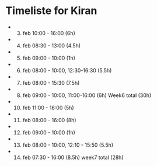 # Timeliste for Kiran

- 3. feb 10:00 - 16:00 (6h)
- 4. feb 08:30 - 13:00 (4.5h)
- 5. feb 09:00 - 10:00 (1h)
- 6. feb 08:00 - 10:00, 12:30-16:30 (5.5h)
- 7. feb 08:00 - 15:30 (7.5h)
- 8. feb 09:00 - 10:00, 11:00-16:00  (6h)
Week6 total (30h)


- 10. feb 11:00 - 16:00 (5h)
- 11. feb 08:00 - 16:00 (8h)
- 12. feb 09:00 - 10:00 (1h)
- 13. feb 08:00 - 10:00, 12:10 - 15:50 (5.5h)
- 14. feb 07:30 - 16:00 (8.5h)
week7 total (28h)